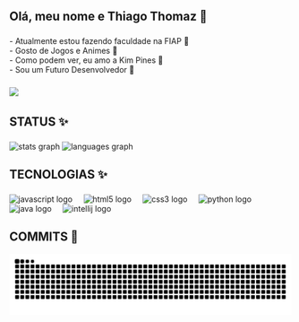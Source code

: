 <h2 align="left">Olá, meu nome e Thiago Thomaz 🙂 </h2>

###

<p align="left">- Atualmente estou fazendo faculdade na FIAP 🐲 <br>- Gosto de Jogos e Animes 🐲<br>- Como podem ver, eu amo a Kim Pines 🧡 <br>- Sou um Futuro Desenvolvedor 🧧</p>

###

<div align="left">
  <img height="187" src="https://i.pinimg.com/736x/fd/f9/5e/fdf95e087204ead91193bd7673098b4c.jpg"  />
</div>

###

<h2 align="left">STATUS ✨</h2>

###

<div align="left">
  <img src="https://github-readme-stats.vercel.app/api?username=ThiagoThmaz&hide_title=false&hide_rank=false&show_icons=true&include_all_commits=true&count_private=true&disable_animations=false&theme=gruvbox_light&locale=en&hide_border=false&order=1" height="180" alt="stats graph"  />
  <img src="https://github-readme-stats.vercel.app/api/top-langs?username=ThiagoThmaz&locale=en&hide_title=false&layout=compact&card_width=320&langs_count=4&theme=gruvbox_light&hide_border=false&order=2" height="180" alt="languages graph"  />
</div>

###

<h2 align="left">TECNOLOGIAS ✨</h2>

###

<div align="left">
  <img src="https://cdn.jsdelivr.net/gh/devicons/devicon/icons/javascript/javascript-original.svg" height="40" alt="javascript logo"  />
  <img width="12" />
  <img src="https://skillicons.dev/icons?i=html" height="40" alt="html5 logo"  />
  <img width="12" />
  <img src="https://skillicons.dev/icons?i=css" height="40" alt="css3 logo"  />
  <img width="12" />
  <img src="https://skillicons.dev/icons?i=py" height="40" alt="python logo"  />
  <img width="12" />
  <img src="https://skillicons.dev/icons?i=java" height="40" alt="java logo"  />
  <img width="12" />
  <img src="https://cdn.jsdelivr.net/gh/devicons/devicon/icons/intellij/intellij-original.svg" height="40" alt="intellij logo"  />
</div>

###

<div align="left">
</div>

###

<h2 align="left">COMMITS 🐍 </h2>

<picture align="center">
  <source media="(prefers-color-scheme: dark)" srcset="https://raw.githubusercontent.com/ThiagoThmaz/ThiagoThmaz/output/github-contribution-grid-snake-dark.svg">
  <source media="(prefers-color-scheme: light)" srcset="https://raw.githubusercontent.com/ThiagoThmaz/ThiagoThmaz/output/github-contribution-grid-snake-dark.svg">
  <img align="center" alt="github contribution grid snake animation" src="https://raw.githubusercontent.com/ThiagoThmaz/ThiagoThmaz/output/github-contribution-grid-snake.svg">
</picture>
